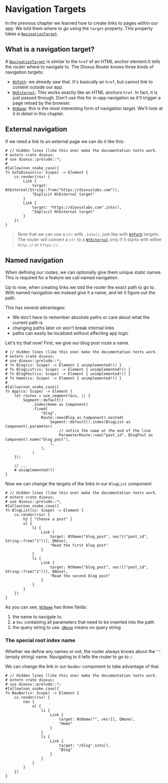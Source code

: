 # Navigation Targets
In the previous chapter we learned how to create links to pages within our app.
We told them where to go using the `target` property. This property takes a
[`NavigationTarget`].

## What is a navigation target?
A [`NavigationTarget`] is similar to the `href` of an HTML anchor element.It
tells the router where to navigate to. The Dioxus Router knows three kinds of
navigation targets:
- [`NtPath`]: we already saw that. It's basically an `href`, but cannot link to
  content outside our app.
- [`NtExternal`]: This works exactly like an HTML anchors `href`. In fact, it is
  just passed through. Don't use this for in-app navigation as it'll trigger a
  page reload by the browser.
- [`NtName`]: this is the most interesting form of navigation target. We'll look
  at it in detail in this chapter.

## External navigation
If we need a link to an external page we can do it like this:
```rust,no_run
# // Hidden lines (like this one) make the documentation tests work.
# extern crate dioxus;
# use dioxus::prelude::*;
#
#[allow(non_snake_case)]
fn GoToDioxus(cx: Scope) -> Element {
    cx.render(rsx! {
        Link {
            target: NtExternal(String::from("https://dioxuslabs.com")),
            "Explicit NtExternal target"
        }
        Link {
            target: "https://dioxuslabs.com".into(),
            "Implicit NtExternal target"
        }
    })
}
```

> Note that we can use a `str` with `.into()`, just like with [`NtPath`]
> targets. The router will convert a `str` to a [`NtExternal`] only if it starts
> with either `http://` or `https://`.

## Named navigation
When defining our routes, we can optionally give them unique static names. This
is required for a feature we call named navigation.

Up to now, when creating links we told the router the exact path to go to. With
named navigation we instead give it a name, and let it figure out the path.

This has several advantages:
- We don't have to remember absolute paths or care about what the current path
  is
- changing paths later on won't break internal links
- paths can easily be localized without affecting app logic

Let's try that now! First, we give our blog post route a name.
```rust,no_run
# // Hidden lines (like this one) make the documentation tests work.
# extern crate dioxus;
# use dioxus::prelude::*;
# fn Blog(cx: Scope) -> Element { unimplemented!() }
# fn BlogList(cx: Scope) -> Element { unimplemented!() }
# fn BlogPost(cx: Scope) -> Element { unimplemented!() }
# fn Home(cx: Scope) -> Element { unimplemented!() }
#
#[allow(non_snake_case)]
fn App(cx: Scope) -> Element {
    let routes = use_segment(&cx, || {
        Segment::default()
            .index(Home as Component)
            .fixed(
                "blog",
                Route::new(Blog as Component).nested(
                    Segment::default().index(BlogList as Component).parameter(
                        // notice the name at the end of the line
                        ParameterRoute::new("post_id", BlogPost as Component).name("blog_post"),
                    ),
                ),
            )
    });

    // ...
    # unimplemented!()
}
```

Now we can change the targets of the links in our `BlogList` component.
```rust,no_run
# // Hidden lines (like this one) make the documentation tests work.
# extern crate dioxus;
# use dioxus::prelude::*;
#[allow(non_snake_case)]
fn BlogList(cx: Scope) -> Element {
    cx.render(rsx! {
        h2 { "Choose a post" }
        ul {
            li {
                Link {
                    target: NtName("blog_post", vec![("post_id", String::from("1"))], QNone),
                    "Read the first blog post"
                }
            }
            li {
                Link {
                    target: NtName("blog_post", vec![("post_id", String::from("2"))], QNone),
                    "Read the second blog post"
                }
            }
        }
    })
}
```

As you can see, [`NtName`] has three fields:
1. the name to navigate to.
2. a `Vec` containing all parameters that need to be inserted into the path
3. the query string to use. [`QNone`] means no query string


### The special root index name
Whether we define any names or not, the router always knows about the
`""` (empty string) name. Navigating to it tells the router to go to `/`.

We can change the link in our `NavBar` component to take advantage of that.
```rust,no_run
# // Hidden lines (like this one) make the documentation tests work.
# extern crate dioxus;
# use dioxus::prelude::*;
#[allow(non_snake_case)]
fn NavBar(cx: Scope) -> Element {
    cx.render(rsx! {
        nav {
            ul {
                li {
                    Link {
                        target: NtName("", vec![], QNone),
                        "Home"
                    }
                }
                li {
                    Link {
                        target: "/blog".into(),
                        "Blog"
                    }
                }
            }
        }
    })
}
```


[`NavigationTarget`]: https://docs.rs/dioxus-router/latest/dioxus_router/navigation/enum.NavigationTarget.html
[`NtExternal`]: https://docs.rs/dioxus-router/latest/dioxus_router/navigation/enum.NavigationTarget.html#variant.NtExternal
[`NtName`]: https://docs.rs/dioxus-router/latest/dioxus_router/navigation/enum.NavigationTarget.html#variant.NtName
[`NtPath`]: https://docs.rs/dioxus-router/latest/dioxus_router/navigation/enum.NavigationTarget.html#variant.NtPath
[`QNone`]: https://docs.rs/dioxus-router/latest/dioxus_router/navigation/enum.Query.html#variant.QNone
